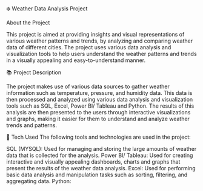 ❄️ Weather Data Analysis Project

About the Project

This project is aimed at providing insights and visual representations of various weather patterns and trends, by analyzing and comparing weather data of different cities. The project uses various data analysis and visualization tools to help users understand the weather patterns and trends in a visually appealing and easy-to-understand manner.

📚 Project Description

The project makes use of various data sources to gather weather information such as temperature, pressure, and humidity data. This data is then processed and analyzed using various data analysis and visualization tools such as SQL, Excel, Power BI/ Tableau and Python. The results of this analysis are then presented to the users through interactive visualizations and graphs, making it easier for them to understand and analyze weather trends and patterns.


📲 Tech Used
The following tools and technologies are used in the project:

SQL (MYSQL):
Used for managing and storing the large amounts of weather data that is collected for the analysis.
Power BI/ Tableau:
Used for creating interactive and visually appealing dashboards, charts and graphs that present the results of the weather data analysis.
Excel:
Used for performing basic data analysis and manipulation tasks such as sorting, filtering, and aggregating data.
Python:
